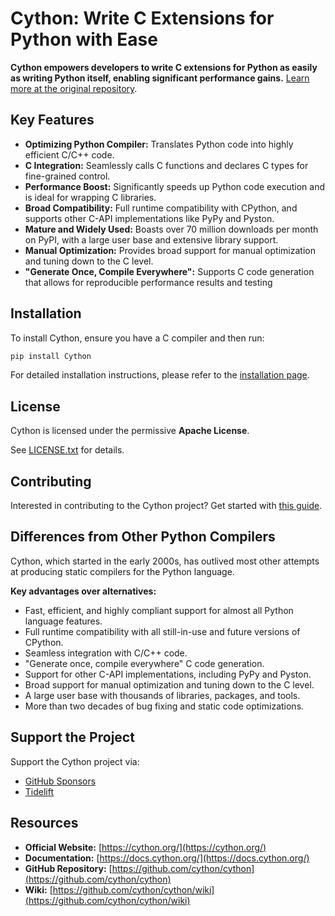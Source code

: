 # Cython: Write C Extensions for Python with Ease

**Cython empowers developers to write C extensions for Python as easily as writing Python itself, enabling significant performance gains.**  [Learn more at the original repository](https://github.com/cython/cython).

## Key Features

*   **Optimizing Python Compiler:** Translates Python code into highly efficient C/C++ code.
*   **C Integration:** Seamlessly calls C functions and declares C types for fine-grained control.
*   **Performance Boost:** Significantly speeds up Python code execution and is ideal for wrapping C libraries.
*   **Broad Compatibility:** Full runtime compatibility with CPython, and supports other C-API implementations like PyPy and Pyston.
*   **Mature and Widely Used:** Boasts over 70 million downloads per month on PyPI, with a large user base and extensive library support.
*   **Manual Optimization:** Provides broad support for manual optimization and tuning down to the C level.
*   **"Generate Once, Compile Everywhere":** Supports C code generation that allows for reproducible performance results and testing

## Installation

To install Cython, ensure you have a C compiler and then run:

```bash
pip install Cython
```

For detailed installation instructions, please refer to the [installation page](https://docs.cython.org/en/latest/src/quickstart/install.html).

## License

Cython is licensed under the permissive **Apache License**.

See [LICENSE.txt](https://github.com/cython/cython/blob/master/LICENSE.txt) for details.

## Contributing

Interested in contributing to the Cython project? Get started with [this guide](https://github.com/cython/cython/blob/master/docs/CONTRIBUTING.rst).

## Differences from Other Python Compilers

Cython, which started in the early 2000s, has outlived most other attempts at producing static compilers for the Python language.

**Key advantages over alternatives:**

*   Fast, efficient, and highly compliant support for almost all Python language features.
*   Full runtime compatibility with all still-in-use and future versions of CPython.
*   Seamless integration with C/C++ code.
*   "Generate once, compile everywhere" C code generation.
*   Support for other C-API implementations, including PyPy and Pyston.
*   Broad support for manual optimization and tuning down to the C level.
*   A large user base with thousands of libraries, packages, and tools.
*   More than two decades of bug fixing and static code optimizations.

## Support the Project

Support the Cython project via:

*   [GitHub Sponsors](https://github.com/users/scoder/sponsorship)
*   [Tidelift](https://tidelift.com/subscription/pkg/pypi-cython)

## Resources

*   **Official Website:** [https://cython.org/](https://cython.org/)
*   **Documentation:** [https://docs.cython.org/](https://docs.cython.org/)
*   **GitHub Repository:** [https://github.com/cython/cython](https://github.com/cython/cython)
*   **Wiki:** [https://github.com/cython/cython/wiki](https://github.com/cython/cython/wiki)